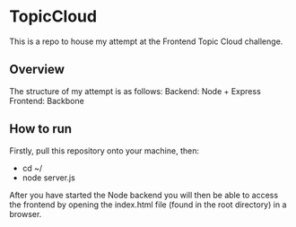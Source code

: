 # TopicCloud #
This is a repo to house my attempt at the Frontend Topic Cloud challenge.

## Overview ##
The structure of my attempt is as follows:
Backend: Node + Express
Frontend: Backbone

## How to run ##
Firstly, pull this repository onto your machine, then:

- cd ~/<directory you pulled into>
- node server.js

After you have started the Node backend you will then be able to access the frontend by opening the index.html file (found in the root directory) in a browser.